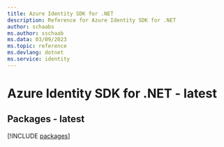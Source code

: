 ```yaml
---
title: Azure Identity SDK for .NET
description: Reference for Azure Identity SDK for .NET
author: schaabs
ms.author: sschaab
ms.data: 03/09/2023
ms.topic: reference
ms.devlang: dotnet
ms.service: identity
---
```

# Azure Identity SDK for .NET - latest
## Packages - latest
[!INCLUDE [packages](identity-index.md)]
